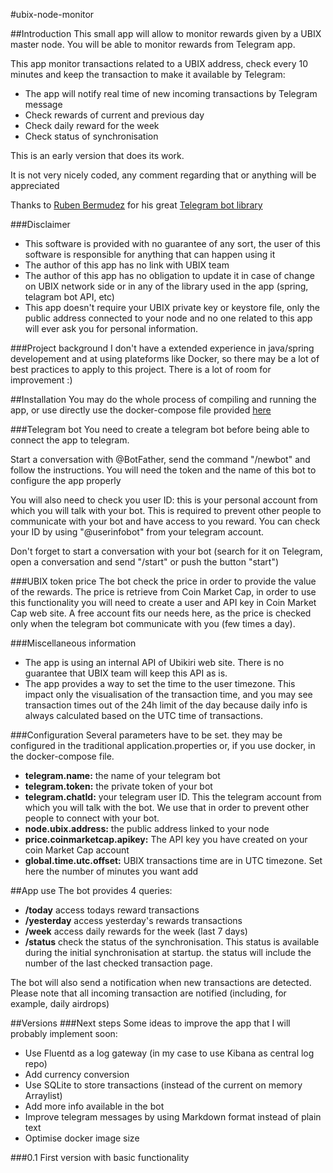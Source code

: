 #ubix-node-monitor

##Introduction
This small app will allow to monitor rewards given by a UBIX master node. You will be able to monitor rewards from Telegram app.

This app monitor transactions related to a UBIX address, check every 10 minutes and keep the transaction to make it available by Telegram:
* The app will notify real time of new incoming transactions by Telegram message
* Check rewards of current and previous day
* Check daily reward for the week
* Check status of synchronisation

This is an early version that does its work.

It is not very nicely coded, any comment regarding that or anything will be appreciated

Thanks to [Ruben Bermudez](https://github.com/rubenlagus) for his great [Telegram bot library](https://github.com/rubenlagus/TelegramBots)

###Disclaimer
* This software is provided with no guarantee of any sort, the user of this software is responsible for anything that can happen using it
* The author of this app has no link with UBIX team
* The author of this app has no obligation to update it in case of change on UBIX network side or in any of the library used in the app (spring, telagram bot API, etc)
* This app doesn't require your UBIX private key or keystore file, only the public address connected to your node and no one related to this app will ever ask you for personal information.

###Project background
I don't have a extended experience in java/spring developement and at using plateforms like Docker, so there may be a lot of best practices to apply to this project.
There is a lot of room for improvement :)

##Installation
You may do the whole process of compiling and running the app, or use directly use the docker-compose file provided [here]()

###Telegram bot
You need to create a telegram bot before being able to connect the app to telegram.

Start a conversation with @BotFather, send the command "/newbot" and follow the instructions. You will need the token and the name of this bot to configure the app properly

You will also need to check you user ID: this is your personal account from which you will talk with your bot.
This is required to prevent other people to communicate with your bot and have access to you reward.
You can check your ID by using "@userinfobot" from your telegram account.

Don't forget to start a conversation with your bot (search for it on Telegram, open a conversation and send "/start" or push the button "start")

###UBIX token price
The bot check the price in order to provide the value of the rewards. The price is retrieve from Coin Market Cap, in order to use this functionality you will need to create a user and API key in Coin Market Cap web site.
A free account fits our needs here, as the price is checked only when the telegram bot communicate with you (few times a day).

###Miscellaneous information
* The app is using an internal API of Ubikiri web site. There is no guarantee that UBIX team will keep this API as is.
* The app provides a way to set the time to the user timezone. This impact only the visualisation of the transaction time, and you may see transaction times out of the 24h limit of the day because daily info is always calculated based on the UTC time of transactions.

###Configuration
Several parameters have to be set.
they may be configured in the traditional application.properties or, if you use docker, in the docker-compose file.

* **telegram.name:** the name of your telegram bot
* **telegram.token:** the private token of your bot
* **telegram.chatId:** your telegram user ID. This the telegram account from which you will talk with the bot. We use that in order to prevent other people to connect with your bot.
* **node.ubix.address:** the public address linked to your node
* **price.coinmarketcap.apikey:** The API key you have created on your coin Market Cap account
* **global.time.utc.offset:** UBIX transactions time are in UTC timezone. Set here the number of minutes you want add

##App use
The bot provides 4 queries:
* **/today** access todays reward transactions
* **/yesterday** access yesterday's rewards transactions
* **/week** access daily rewards for the week (last 7 days)
* **/status** check the status of the synchronisation. This status is available during the initial synchronisation at startup. the status will include the number of the last checked transaction page.

The bot will also send a notification when new transactions are detected. Please note that all incoming transaction are notified (including, for example, daily airdrops)

##Versions
###Next steps
Some ideas to improve the app that I will probably implement soon:
* Use Fluentd as a log gateway (in my case to use Kibana as central log repo)
* Add currency conversion
* Use SQLite to store transactions (instead of the current on memory Arraylist)
* Add more info available in the bot
* Improve telegram messages by using Markdown format instead of plain text
* Optimise docker image size

###0.1
First version with basic functionality

